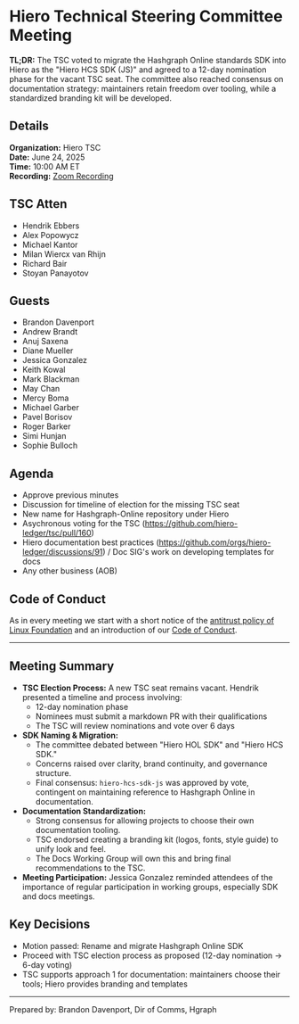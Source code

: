 # Hiero Technical Steering Committee Meeting

**TL;DR:** The TSC voted to migrate the Hashgraph Online standards SDK into Hiero as the "Hiero HCS SDK (JS)" and agreed to a 12-day nomination phase for the vacant TSC seat. The committee also reached consensus on documentation strategy: maintainers retain freedom over tooling, while a standardized branding kit will be developed.

## Details

**Organization:** Hiero TSC  
**Date:** June 24, 2025  
**Time:** 10:00 AM ET  
**Recording:** [Zoom Recording](https://zoom.us/rec/share/t_BNoMKqJtfoQnnQFNjGwN27NN802Kbs4W-3-yOsAtkwgg5fDOXCw1bFD9eFCjGj.IQwR3LSG8Enm_Dbl)

## TSC Atten  

- Hendrik Ebbers
- Alex Popowycz
- Michael Kantor
- Milan Wiercx van Rhijn
- Richard Bair  
- Stoyan Panayotov  

## Guests

- Brandon Davenport
- Andrew Brandt  
- Anuj Saxena  
- Diane Mueller  
- Jessica Gonzalez  
- Keith Kowal  
- Mark Blackman  
- May Chan  
- Mercy Boma  
- Michael Garber
- Pavel Borisov  
- Roger Barker  
- Simi Hunjan  
- Sophie Bulloch  

## Agenda

- Approve previous minutes
- Discussion for timeline of election for the missing TSC seat
- New name for Hashgraph-Online repository under Hiero
- Asychronous voting for the TSC (https://github.com/hiero-ledger/tsc/pull/160)
- Hiero documentation best practices (https://github.com/orgs/hiero-ledger/discussions/91) / Doc SIG's work on developing templates for docs
- Any other business (AOB)

## Code of Conduct

As in every meeting we start with a short notice of the [antitrust policy of Linux Foundation](https://www.linuxfoundation.org/legal/antitrust-policy) and an introduction of our [Code of Conduct](https://www.lfdecentralizedtrust.org/code-of-conduct).

---

## Meeting Summary

- **TSC Election Process:** A new TSC seat remains vacant. Hendrik presented a timeline and process involving:
  - 12-day nomination phase
  - Nominees must submit a markdown PR with their qualifications
  - The TSC will review nominations and vote over 6 days
- **SDK Naming & Migration:**
  - The committee debated between "Hiero HOL SDK" and "Hiero HCS SDK."
  - Concerns raised over clarity, brand continuity, and governance structure.
  - Final consensus: `hiero-hcs-sdk-js` was approved by vote, contingent on maintaining reference to Hashgraph Online in documentation.
- **Documentation Standardization:**
  - Strong consensus for allowing projects to choose their own documentation tooling.
  - TSC endorsed creating a branding kit (logos, fonts, style guide) to unify look and feel.
  - The Docs Working Group will own this and bring final recommendations to the TSC.
- **Meeting Participation:** Jessica Gonzalez reminded attendees of the importance of regular participation in working groups, especially SDK and docs meetings.

## Key Decisions

- Motion passed: Rename and migrate Hashgraph Online SDK
- Proceed with TSC election process as proposed (12-day nomination → 6-day voting)
- TSC supports approach 1 for documentation: maintainers choose their tools; Hiero provides branding and templates

---

Prepared by: Brandon Davenport, Dir of Comms, Hgraph
